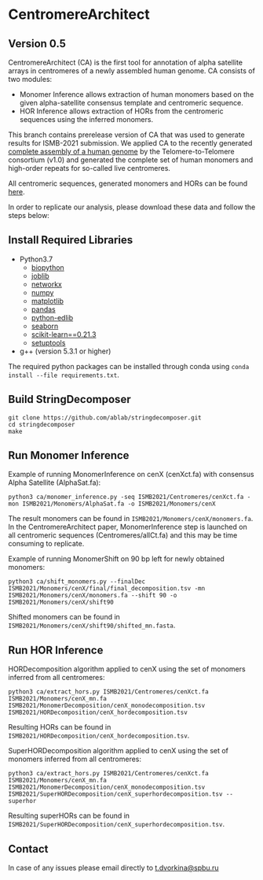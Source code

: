 
# CentromereArchitect

## Version 0.5

CentromereArchitect (CA) is the first tool for annotation of alpha satellite arrays in centromeres of a newly assembled human genome.
CA consists of two modules: 
- Monomer Inference allows extraction of human monomers based on the given alpha-satellite consensus template and centromeric sequence.
- HOR Inference allows extraction of HORs from the centromeric sequences using the inferred monomers.

This branch contains prerelease version of CA that was used to generate results for ISMB-2021 submission. 
We applied CA to the recently generated [complete assembly of a human genome](https://github.com/nanopore-wgs-consortium/CHM13) by the Telomere-to-Telomere consortium (v1.0) and generated the complete set of human monomers and high-order repeats for so-called live centromeres. 

All centromeric sequences, generated monomers and HORs can be found [here](https://figshare.com/s/4e7cd6e7cb3397c6ef6f).

In order to replicate our analysis, please download these data and follow the steps below:

## Install Required Libraries
- Python3.7
    - [biopython](https://biopython.org/wiki/Download)
    - [joblib](https://joblib.readthedocs.io/en/latest/installing.html)
    - [networkx](https://pypi.org/project/networkx)
    - [numpy](https://scipy.org/install.html)
    - [matplotlib](https://pypi.org/project/matplotlib/)
    - [pandas](https://pypi.org/project/pandas/)
    - [python-edlib](https://pypi.org/project/edlib/)
    - [seaborn](https://pypi.org/project/seaborn/)
    - [scikit-learn==0.21.3](https://pypi.org/project/scikit-learn/)
    - [setuptools](https://pypi.org/project/setuptools/)
- g++ (version 5.3.1 or higher)

The required python packages can be installed through conda using ```conda install --file requirements.txt```.

## Build StringDecomposer

    git clone https://github.com/ablab/stringdecomposer.git
    cd stringdecomposer
    make

## Run Monomer Inference

Example of running MonomerInference on cenX (cenXct.fa) with consensus Alpha Satellite (AlphaSat.fa):
```
python3 ca/monomer_inference.py -seq ISMB2021/Centromeres/cenXct.fa -mon ISMB2021/Monomers/AlphaSat.fa -o ISMB2021/Monomers/cenX
```
The result monomers can be found in ```ISMB2021/Monomers/cenX/monomers.fa```.
In the CentromereArchitect paper, MonomerInference step is launched on all centromeric sequences (Centromeres/allCt.fa) and this may be time consuming to replicate.

Example of running MonomerShift on 90 bp left for newly obtained monomers:
```
python3 ca/shift_monomers.py --finalDec ISMB2021/Monomers/cenX/final/final_decomposition.tsv -mn ISMB2021/Monomers/cenX/monomers.fa --shift 90 -o ISMB2021/Monomers/cenX/shift90
```
Shifted monomers can be found in ```ISMB2021/Monomers/cenX/shift90/shifted_mn.fasta```.

## Run HOR Inference

HORDecomposition algorithm applied to cenX using the set of monomers inferred from all centromeres:
```
python3 ca/extract_hors.py ISMB2021/Centromeres/cenXct.fa ISMB2021/Monomers/cenX_mn.fa ISMB2021/MonomerDecomposition/cenX_monodecomposition.tsv ISMB2021/HORDecomposition/cenX_hordecomposition.tsv
```
Resulting HORs can be found in ```ISMB2021/HORDecomposition/cenX_hordecomposition.tsv```.

SuperHORDecomposition algorithm applied to cenX using the set of monomers inferred from all centromeres:
```
python3 ca/extract_hors.py ISMB2021/Centromeres/cenXct.fa ISMB2021/Monomers/cenX_mn.fa ISMB2021/MonomerDecomposition/cenX_monodecomposition.tsv ISMB2021/SuperHORDecomposition/cenX_superhordecomposition.tsv --superhor
```

Resulting superHORs can be found in ```ISMB2021/SuperHORDecomposition/cenX_superhordecomposition.tsv```.


## Contact

In case of any issues please email directly to [t.dvorkina@spbu.ru](mailto:t.dvorkina@spbu.ru)
